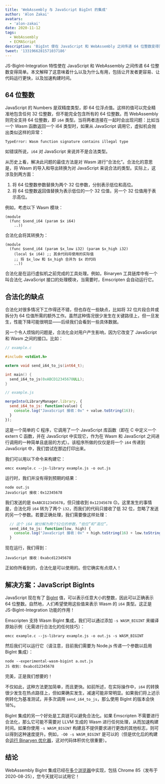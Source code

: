 ```yaml
---
title: 'WebAssembly 与 JavaScript BigInt 的集成'
author: 'Alon Zakai'
avatars:
  - 'alon-zakai'
date: 2020-11-12
tags:
  - WebAssembly
  - ECMAScript
description: 'BigInt 使在 JavaScript 和 WebAssembly 之间传递 64 位整数变得简单。本文解释了这意味着什么以及为什么有用，包括让开发者更容易、让代码运行更快，以及加速构建时间。'
tweet: '1331966281571037186'
---
```

JS-BigInt-Integration 特性使在 JavaScript 和 WebAssembly 之间传递 64 位整数变得简单。本文解释了这意味着什么以及为什么有用，包括让开发者更容易、让代码运行更快，以及加速构建时间。

<!--truncate-->
## 64 位整数

JavaScript 的 Numbers 是双精度类型，即 64 位浮点值。这样的值可以完全精准地包含任何 32 位整数，但不能完全包含所有的 64 位整数。而 WebAssembly 则完全支持 64 位整数，即 `i64` 类型。当将两者连接在一起时会出现问题：比如当一个 Wasm 函数返回一个 i64 类型时，如果从 JavaScript 调用它，虚拟机会抛出类似这样的异常：

```
TypeError: Wasm function signature contains illegal type
```

如错误所说，`i64` 对 JavaScript 来说并不是合法类型。

从历史上看，解决此问题的最佳方法是对 Wasm 进行“合法化”。合法化的意思是，将 Wasm 的导入和导出转换为对 JavaScript 来说合法的类型。实际上，这涉及到两方面：

1. 将 64 位整数参数替换为两个 32 位参数，分别表示低位和高位。
2. 将 64 位整数返回值替换为表示低位的一个 32 位值，另一个 32 位值用于表示高位。

例如，考虑以下 Wasm 模块：

```wasm
(module
  (func $send_i64 (param $x i64)
    ..))
```

合法化会将其转换为：

```wasm
(module
  (func $send_i64 (param $x_low i32) (param $x_high i32)
    (local $x i64) ;; 其余代码将使用的实际值
    ;; 将 $x_low 和 $x_high 合并为 $x 的代码
    ..))
```

合法化是在运行虚拟机之前完成的工具处理。例如，Binaryen 工具链库中有一个叫合法化 JavaScript 接口的处理模块，当需要时，Emscripten 会自动运行它。

## 合法化的缺点

合法化对很多情况下工作得还不错，但也存在一些缺点，比如将 32 位片段合并或拆分为 64 位值所需的额外工作。虽然这种情况很少发生在关键路径上，但一旦发生，性能下降可能很明显——后续我们会看到一些具体数据。

另一个令人烦恼的问题是，合法化会对用户产生影响，因为它改变了 JavaScript 和 Wasm 之间的接口。比如：

```c
// example.c

#include <stdint.h>

extern void send_i64_to_js(int64_t);

int main() {
  send_i64_to_js(0xABCD12345678ULL);
}
```

```javascript
// example.js

mergeInto(LibraryManager.library, {
  send_i64_to_js: function(value) {
    console.log("JavaScript 接收：0x" + value.toString(16));
  }
});
```

这是一个简单的 C 程序，它调用了一个 JavaScript 库函数（即在 C 中定义一个 extern C 函数，并在 JavaScript 中实现它，作为在 Wasm 和 JavaScript 之间进行调用的一种简单且底层的方式）。该程序所做的仅仅是将一个 `i64` 传递到 JavaScript 中，我们尝试在那边打印出来。

我们可以用以下命令来构建它：

```
emcc example.c --js-library example.js -o out.js
```

运行时，我们并没有得到预期的结果：

```
node out.js
JavaScript 接收：0x12345678
```

我们发送的是 `0xABCD12345678`，但只接收到 `0x12345678` 😔。这里发生的事情是，合法化将 `i64` 转为了两个 `i32`，而我们的代码只接收了低 32 位，忽略了发送的另一个参数。若要正确处理，我们需要像这样处理：

```javascript
  // 这个 i64 被分解为两个32位的参数，“低位”和“高位”。
  send_i64_to_js: function(low, high) {
    console.log("JavaScript 接收：0x" + high.toString(16) + low.toString(16));
  }
```

现在运行，我们得到：

```
JavaScript 接收：0xabcd12345678
```

正如你所看到的，合法化是可以使用的。但它确实有点烦人！

## 解决方案：JavaScript BigInts

JavaScript 现在有了 [BigInt](/features/bigint) 值，可以表示任意大小的整数，因此可以正确表示 64 位整数。自然地，人们希望使用这些值来表示 Wasm 的 `i64` 类型。这正是 JS-BigInt-Integration 功能的作用！

Emscripten 支持 Wasm BigInt 集成，我们可以通过添加 `-s WASM_BIGINT` 来编译原始示例（无需进行合法化的任何技巧）：

```
emcc example.c --js-library example.js -o out.js -s WASM_BIGINT
```

然后我们可以运行它（请注意，目前我们需要为 Node.js 传递一个参数以启用 BigInt 集成）：

```
node --experimental-wasm-bigint a.out.js
JS 收到: 0xabcd12345678
```

完美，正是我们想要的！

不仅如此，这种方法更加简单，而且更快。如前所述，在实际操作中，`i64` 的转换很少发生在热点路径上，但如果确实发生，减速可能非常明显。如果我们将上述示例转化为基准测试，并多次调用 `send_i64_to_js`，那么使用 BigInt 的版本会快 18%。

BigInt 集成的另一个好处是工具链可以避免合法化。如果 Emscripten 不需要进行合法化，那么它可能不需要对 LLVM 生成的 Wasm 进行任何处理，从而加速构建时间。如果你使用 `-s WASM_BIGINT` 构建且不提供要求进行更改的其他标志，则可以得到这种速度提升。例如，`-O0 -s WASM_BIGINT` 是可以的（但是优化后的构建会[运行 Binaryen 优化器](https://emscripten.org/docs/optimizing/Optimizing-Code.html#link-times)，这对代码体积优化很重要）。

## 结论

WebAssembly BigInt 集成已经在[多个浏览器](https://webassembly.org/roadmap/)中实现，包括 Chrome 85（发布于 2020-08-25），您今天就可以试用它！
